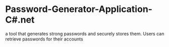 # Password-Generator-Application-C#.net

a tool that generates strong passwords and securely stores them. Users can retrieve passwords for their accounts
